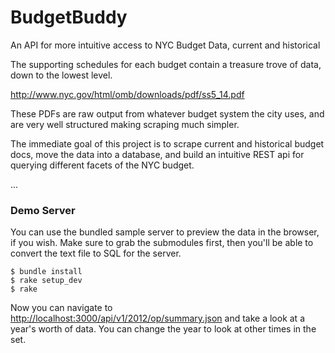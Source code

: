 BudgetBuddy
===========

An API for more intuitive access to NYC Budget Data, current and historical

The supporting schedules for each budget contain a treasure trove of data, down to the lowest level.

  http://www.nyc.gov/html/omb/downloads/pdf/ss5_14.pdf

These PDFs are raw output from whatever budget system the city uses, and are
very well structured making scraping much simpler.

The immediate goal of this project is to scrape current and historical budget
docs, move the data into a database, and build an intuitive REST api for
querying different facets of the NYC budget.

...

### Demo Server

You can use the bundled sample server to preview the data in the browser, if
you wish.  Make sure to grab the submodules first, then you'll be able to
convert the text file to SQL for the server.

```
$ bundle install
$ rake setup_dev
$ rake
```

Now you can navigate to [http://localhost:3000/api/v1/2012/op/summary.json]() and
take a look at a year's worth of data.  You can change the year to look at
other times in the set.
